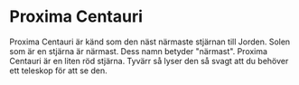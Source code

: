 # Proxima Centauri

Proxima Centauri är känd som den näst närmaste stjärnan till Jorden. Solen som
är en stjärna är närmast. Dess namn betyder "närmast". Proxima Centauri är en
liten röd stjärna. Tyvärr så lyser den så svagt att du behöver ett teleskop för
att se den.
